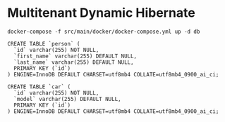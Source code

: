 # Multitenant Dynamic Hibernate

`docker-compose -f src/main/docker/docker-compose.yml up -d db`

```
CREATE TABLE `person` (
  `id` varchar(255) NOT NULL,
  `first_name` varchar(255) DEFAULT NULL,
  `last_name` varchar(255) DEFAULT NULL,
  PRIMARY KEY (`id`)
) ENGINE=InnoDB DEFAULT CHARSET=utf8mb4 COLLATE=utf8mb4_0900_ai_ci;
```

```
CREATE TABLE `car` (
  `id` varchar(255) NOT NULL,
  `model` varchar(255) DEFAULT NULL,
  PRIMARY KEY (`id`)
) ENGINE=InnoDB DEFAULT CHARSET=utf8mb4 COLLATE=utf8mb4_0900_ai_ci;
```